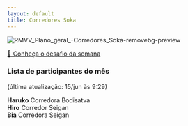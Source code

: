 ```yaml
---
layout: default
title: Corredores Soka
---
```


![RMVV_Plano_geral_-_Corredores_Soka_-removebg-preview](https://github.com/user-attachments/assets/2abc1604-3470-4c9a-9a03-2444c751b892)

<div class="botao-destaque">
  <a href="https://drive.google.com/file/d/1LFGzhLOaCwOkjlXLITF9SirSxMrHNE0m/view" target="_blank">
    📘 Conheça o desafio da semana
  </a>
</div>

### Lista de participantes do mês  
(última atualização: 15/jun às 9:29)

<div class="card-list">
  
  <div class="card card-special">
    <strong>Haruko</strong>
    <span>Corredora Bodisatva</span>
  </div>
  
  <div class="card">
    <strong>Hiro</strong>
    <span>Corredor Seigan</span>
  </div>

  <div class="card">
    <strong>Bia</strong>
    <span>Corredora Seigan</span>
  </div>

</div>
